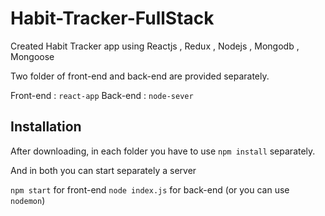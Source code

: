 # Habit-Tracker-FullStack
Created Habit Tracker app using Reactjs , Redux , Nodejs , Mongodb , Mongoose 

Two folder of front-end and back-end are provided separately.

Front-end : `react-app`
Back-end : `node-sever`

## Installation 
After downloading, in each folder you have to use `npm install` separately.

And in both you can start separately a server

`npm start` for front-end
`node index.js` for back-end (or you can use `nodemon`)
